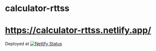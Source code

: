 # calculator-rttss


# https://calculator-rttss.netlify.app/
Deployed at [![Netlify Status](https://api.netlify.com/api/v1/badges/c3c2d6da-3b23-486c-b66a-e187b6ccac56/deploy-status)](https://app.netlify.com/sites/calculator-rttss/deploys)
